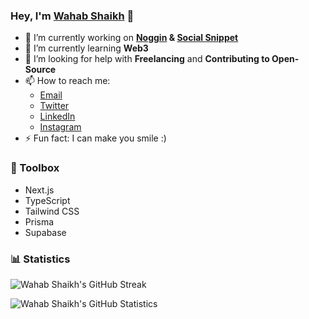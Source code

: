 ### Hey, I'm [Wahab Shaikh](https://wahabshaikh.me) 👋

- 🔭 I’m currently working on **[Noggin](https://noggin.so) & [Social Snippet](https://socialsnippet.co)**
- 🌱 I’m currently learning **Web3**
- 🤔 I’m looking for help with **Freelancing** and **Contributing to Open-Source**
- 📫 How to reach me: 
  - [Email](mailto:wahab.shaikh@somaiya.edu)
  - [Twitter](https://twitter.com/wahabshaikh_)
  - [LinkedIn](https://linkedin.com/in/wahabshaikh)
  - [Instagram](https://instagram.com/iwahabshaikh)
- ⚡ Fun fact: I can make you smile :)
<!-- - 👯 I’m looking to collaborate on **JAMstack projects** -->
<!-- - 💬 Ask me about **JAMstack**, **React** and **Next.js** -->

### 🧰 Toolbox

- Next.js
- TypeScript
- Tailwind CSS
- Prisma
- Supabase

### 📊 Statistics

![Wahab Shaikh's GitHub Streak](https://github-readme-streak-stats.herokuapp.com/?user=wahabshaikh&theme=tokyonight)

![Wahab Shaikh's GitHub Statistics](https://github-readme-stats.vercel.app/api?username=wahabshaikh&show_icons=true&include_all_commits=true&theme=tokyonight)

